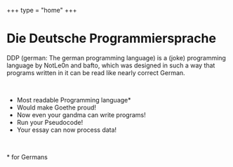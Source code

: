 +++
type = "home"
+++

# Die Deutsche Programmiersprache
DDP (german: The german programming language) is a (joke) programming language by NotLe0n and bafto, which was designed in such a way that programs written in it can be read like nearly correct German.

<br>

- Most readable Programming language*
- Would make Goethe proud!
- Now even your gandma can write programs!
- Run your Pseudocode!
- Your essay can now process data!

<br>

<p class="small">* for Germans</p>